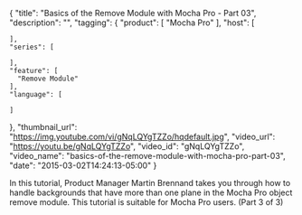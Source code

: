 {
  "title": "Basics of the Remove Module with Mocha Pro - Part 03",
  "description": "",
  "tagging": {
    "product": [
      "Mocha Pro"
    ],
    "host": [

    ],
    "series": [

    ],
    "feature": [
      "Remove Module"
    ],
    "language": [

    ]
  },
  "thumbnail_url": "https://img.youtube.com/vi/gNqLQYgTZZo/hqdefault.jpg",
  "video_url": "https://youtu.be/gNqLQYgTZZo",
  "video_id": "gNqLQYgTZZo",
  "video_name": "basics-of-the-remove-module-with-mocha-pro-part-03",
  "date": "2015-03-02T14:24:13-05:00"
}

In this tutorial, Product Manager Martin Brennand takes you through how to
handle backgrounds that have more than one plane in the Mocha Pro object
remove module. This tutorial is suitable for Mocha Pro users. (Part 3 of 3)
